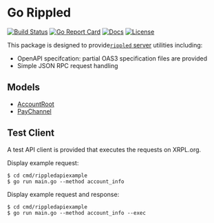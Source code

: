 # Go Rippled

[![Build Status][build-status-svg]][build-status-url]
[![Go Report Card][goreport-svg]][goreport-url]
[![Docs][docs-godoc-svg]][docs-godoc-url]
[![License][license-svg]][license-url]

This package is designed to provide[`rippled` server](https://github.com/ripple/rippled) utilities including:

* OpenAPI specifcation: partial OAS3 specification files are provided
* Simple JSON RPC request handling

## Models

* [AccountRoot](spec.model.accountroot.json)
* [PayChannel](spec.model.paychannel.json)

## Test Client

A test API client is provided that executes the requests on XRPL.org.

Display example request:

```
$ cd cmd/rippledapiexample
$ go run main.go --method account_info
```

Display example request and response:

```
$ cd cmd/rippledapiexample
$ go run main.go --method account_info --exec
```

 [build-status-svg]: https://github.com/goxrp/go-rippled/workflows/go%20build/badge.svg?branch=master
 [build-status-url]: https://github.com/goxrp/go-rippled/actions
 [goreport-svg]: https://goreportcard.com/badge/github.com/goxrp/go-rippled
 [goreport-url]: https://goreportcard.com/report/github.com/goxrp/go-rippled
 [codeclimate-status-svg]: https://codeclimate.com/github/goxrp/go-rippled/badges/gpa.svg
 [codeclimate-status-url]: https://codeclimate.com/github/goxrp/go-rippled
 [docs-godoc-svg]: https://pkg.go.dev/badge/github.com/goxrp/go-rippled
 [docs-godoc-url]: https://pkg.go.dev/github.com/goxrp/go-rippled
 [license-svg]: https://img.shields.io/badge/license-MIT-blue.svg
 [license-url]: https://github.com/goxrp/go-rippled/blob/master/LICENSE